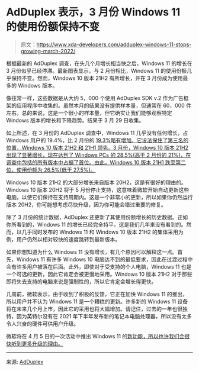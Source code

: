 # AdDuplex 表示，3 月份 Windows 11 的使用份额保持不变

> 原文：<https://www.xda-developers.com/adduplex-windows-11-stops-growing-march-2022/>

根据最新的 AdDuplex 调查，在头几个月增长相当快之后，Windows 11 的增长在 3 月份似乎已经停滞。最新图表显示，与 2 月份相比，Windows 11 的使用份额几乎保持不变。然而，Windows 10 版本 21H2 有所增长，并在 3 月份成为使用最多的 Windows 版本。

像往常一样，这些数据是从大约 5，000 个使用 AdDuplex SDK v.2 作为广告框架的应用程序中收集的。虽然本月的结果没有提供样本量，但通常在 60，000 件左右。总的来说，这是一个很小的样本量，但它确实让我们能够观察特定 Windows 版本的增长和下降趋势。结果于 3 月 29 日收集。

如上所述，在 3 月份的 AdDuplex 调查中，Windows 11 几乎没有任何增长，占 Windows 用户的 19.4%，比 2 月份的 [19.3%略有增加。它设法保住了第三名的位置，Windows 10 版本 21H2 和 21H1 领先。3 月份，Windows 10 版本 21H2 出现了显著增长，现在达到了 Windows PCs 的 28.5%(高于 2 月份的 21%)，在调查中包括的所有版本中占据了首位。由此，Windows 10 版本 21H1 跌至第二位，使用份额为 26.5%(低于 27.5%)。](https://www.xda-developers.com/adduplex-windows-11-usage-february-2022/)

Windows 10 版本 21H2 的大部分增长来自版本 20H2，这是有很好的理由的。Windows 10 版本 20H2 将于 5 月份停止支持，这意味着微软开始自动更新这些电脑，以使它们保持在支持周期内。这是一个非常小的更新，所以如果你仍然运行版本 20H2，你可能想考虑尽快升级，因为你可能会错过重要的修复。

除了 3 月份的统计数据，AdDuplex 还更新了其使用份额增长的历史数据。正如你所看到的，Windows 11 的增长已经完全持平，这是我们几年来没有看到的。然而，以几乎同时发布的 Windows 11 和 Windows 10 版本 21H2 的集体采用为例，用户仍然以相对较快的速度跳转到最新版本。

如果你想知道为什么 Windows 11 没有增长，有几个原因可以解释这一点。首先，Windows 11 有许多 Windows 10 电脑达不到的最低要求，因此在过渡过程中会有许多用户被落在后面。此外，即使对于受支持的个人电脑，Windows 11 也是一个可选的更新，因此它肯定会被更慢地采用。Windows 10 版本 21H2 对于那些即将失去支持的电脑来说是强制性的，所以它肯定会增长得更快。

几周前，微软表示，由于收到了积极的反馈，它正在加快 Windows 11 的推出，所以用户并不认为 Windows 11 是一个糟糕的更新。许多新的 Windows 11 设备将在未来几个月上市，因此它的采用也将大幅增加。请记住，过去的一年也很独特，因为英特尔没有在 2021 年下半年发布新的笔记本电脑处理器，所以没有太多令人兴奋的硬件可供用户升级。

微软将在 4 月 5 日的一次活动中推出 Windows 11 的[新功能，所以也许我们会很快听到更多升级的理由。](https://www.xda-developers.com/windows-11-hybrid-work-event-april/)

* * *

来源: [AdDuplex](https://reports.adduplex.com/#/r/2022-03)